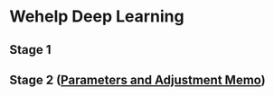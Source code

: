 # Wehelp Deep Learning
## Stage 1

## Stage 2 ([Parameters and Adjustment Memo](stage-2\model_training\params.md))
